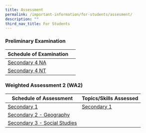```yaml
---
title: Assessment
permalink: /important-information/for-students/assesment/
description: ""
third_nav_title: For Students
---
```

### Preliminary Examination

| Schedule of Examination |  |
| -------- | -------- |
| [Secondary 4 NA](https://drive.google.com/file/d/1UavIgKJnM7JSoe_diBioglMjVCltFaIG/view?usp=drive_link)     |      |
| [Secondary 4 NT](https://drive.google.com/file/d/1toEGgQqTvdarL8zVHOgk3rDNeyEM4gZR/view?usp=drive_link)     |      |



	
### 	Weighted Assessment 2 (WA2)

|  Schedule of Assessment | Topics/Skills Assessed |
| -------- | -------- |
| [Secondary 1](https://drive.google.com/file/d/1Gg3bJgxuVg9tEsjPegvJrOi33AdpO78J/view?usp=drive_link)     | [Secondary 1](https://drive.google.com/file/d/17n0dJR2M0aGMFYSu8QCQPVGS6bhvXaWd/view?usp=drive_link)  |
| [Secondary 2 - Geography](https://drive.google.com/file/d/1Yvxhyz612wPl3J96t1Khv0-SfxdlQbCA/view?usp=drive_link)     |  |
| [Secondary 3 - Social Studies](https://drive.google.com/file/d/1Y-kAvVCJnYZAA3sIZvjs85KhkX0FpNNU/view?usp=drive_link)     |  |